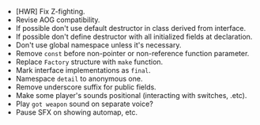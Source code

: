 - [HWR] Fix Z-fighting.
- Revise AOG compatibility.
- If possible don't use default destructor in class derived from interface.
- If possible don't define destructor with all initialized fields at declaration.
- Don't use global namespace unless it's necessary.
- Remove `const` before non-pointer or non-reference function parameter.
- Replace `Factory` structure with `make` function.
- Mark interface implementations as `final`.
- Namespace `detail` to anonymous one.
- Remove underscore suffix for public fields.
- Make some player's sounds positional (interacting with switches, .etc).
- Play `got weapon` sound on separate voice?
- Pause SFX on showing automap, etc.
